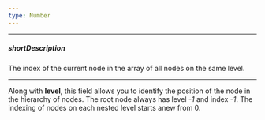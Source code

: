 ```yaml
---
type: Number
---
```

---
##### shortDescription
The index of the current node in the array of all nodes on the same level.

---
Along with **level**, this field allows you to identify the position of the node in the hierarchy of nodes. The root node always has level *-1* and index *-1*. The indexing of nodes on each nested level starts anew from 0.